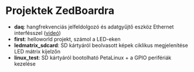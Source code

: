 # Projektek ZedBoardra

- **daq**: hangfrekvenciás jelfeldolgozó és adatgyűjtő eszköz Ethernet interfésszel ([videó](https://www.youtube.com/watch?v=5IqEOu28NTM&list=PL9_VlVdB8s882QMHiqJlDpJeKWxwP5CIG))
- **first**: helloworld projekt, számol a LED-eken
- **ledmatrix_sdcard**: SD kártyáról beolvasott képek ciklikus megjelenítése LED mátrix kijelzőn
- **linux_test**: SD kártyáról bootolható PetaLinux + a GPIO perifériák kezelése
